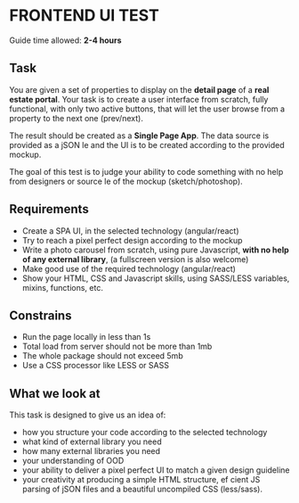 # FRONTEND UI TEST

Guide time allowed: **2-4 hours**

## Task

You are given a set of properties to display on the **detail page** of a **real estate portal**. Your task is to create a user interface from scratch, fully functional, with only two active buttons, that will let the user browse from a property to the next one (prev/next).

The result should be created as a **Single Page App**. The data source is provided as a jSON  le and the UI is to be created according to the provided mockup.

The goal of this test is to judge your ability to code something with no help from designers or source  le of the mockup (sketch/photoshop).

## Requirements
- Create a SPA UI, in the selected technology (angular/react)
- Try to reach a pixel perfect design according to the mockup
- Write a photo carousel from scratch, using pure Javascript, **with no help of any external library**, (a fullscreen version is also welcome)
- Make good use of the required technology (angular/react)
- Show your HTML, CSS and Javascript skills, using SASS/LESS variables, mixins, functions, etc.

## Constrains
- Run the page locally in less than 1s
- Total load from server should not be more than 1mb
- The whole package should not exceed 5mb
- Use a CSS processor like LESS or SASS

## What we look at
This task is designed to give us an idea of:
- how you structure your code according to the selected technology
- what kind of external library you need
- how many external libraries you need
- your understanding of OOD
- your ability to deliver a pixel perfect UI to match a given design guideline
- your creativity at producing a simple HTML structure, ef cient JS parsing of jSON files and a beautiful uncompiled CSS (less/sass).
